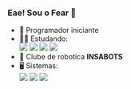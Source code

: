 ### Eae! Sou o **Fear** 👋

- 🌱 Programador iniciante
- 🧑‍🎓 Estudando:
  <br>
 <img src="https://img.shields.io/badge/Python-3776AB?style=for-the-badge&logo=python&logoColor=white">  <img src="https://img.shields.io/badge/HTML-239120?style=for-the-badge&logo=html5&logoColor=white"> <img src="https://img.shields.io/badge/CSS-239120?&style=for-the-badge&logo=css3&logoColor=white"> <img src="https://img.shields.io/badge/JavaScript-323330?style=for-the-badge&logo=javascript&logoColor=F7DF1E">
- 🤖 Clube de robotica **INSABOTS**
- 🖥️ Sistemas: <br>
 <img src="https://img.shields.io/badge/Android-3DDC84?style=for-the-badge&logo=android&logoColor=white">  <img src="https://img.shields.io/badge/Windows-0078D6?style=for-the-badge&logo=windows&logoColor=white"> <img src="https://img.shields.io/badge/mac%20os-000000?style=for-the-badge&logo=apple&logoColor=white"> 
